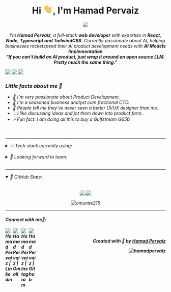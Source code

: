 <h1 align="center">Hi <img src="https://raw.githubusercontent.com/ABSphreak/ABSphreak/master/gifs/Hi.gif" width="30px">, I'm Hamad Pervaiz</h1>
<p align="center">
  <a href="https://github.com/Ratheshan03/readme-typing-svg"><img src="https://readme-typing-svg.herokuapp.com?lines=Computer+Science+Undergraduate;UI+/+UX+Designer;Full+Stack+Web+Developer;Aspiring+Learner&center=true&width=500&height=50"></a>
</p>


<p align="center">
  <em>
    I'm <b>Hamad Pervaiz</b>, a full-stack <b>web developer</b> with expertise in <b>React, Node, Typescript and TailwindCSS.</b> Currently passionate about AI, helping businesses rocketspeed their AI product development needs with <b> AI Models Implementation</b> 
  <br>
  <b><i>"If you can't build an AI product, just wrap it around an open source LLM. Pretty much the same thing."</i></b>
</p>

[<img src="https://img.shields.io/badge/linkedin-%230077B5.svg?&style=for-the-badge&logo=linkedin&logoColor=white" />](https://www.linkedin.com/in/hamadpervaiz/) [<img src="https://img.shields.io/badge/twitter-%231DA1F2.svg?&style=for-the-badge&logo=twitter&logoColor=white" />](https://twitter.com/hamadpervaiz) [<img src = "https://img.shields.io/badge/instagram-%23E4405F.svg?&style=for-the-badge&logo=instagram&logoColor=white">](http://instagram.com/hamadpervaiz) 


<h3>Little facts about me 🧑</h3>

- 🧞 I'm very passionate about Product Development.
- 🔭 I'm a seasoned business analyst cum fractional CTO.
- 👯 People tell me they've never seen a better UI/UX designer than me.
- 💡 I like discussing ideas and jot them down into product form.
- ⚡ Fun fact: I am doing all this to buy a Gulfstream G650.
<br>

---

<details>
<summary>
  ✨ Tech stack currently using:
</summary>
   <br>
<code><a href="https://www.oracle.com/java/" target="_blank"><img height="30" src="https://www.vectorlogo.zone/logos/java/java-icon.svg"></a></code>
<code><a href="https://www.javascript.com/" target="_blank"><img height="30" src="https://raw.githubusercontent.com/devicons/devicon/master/icons/javascript/javascript-plain.svg"></a></code>
<code><a href="https://www.typescriptlang.org/" target="_blank"><img height="30" src="https://www.vectorlogo.zone/logos/typescriptlang/typescriptlang-icon.svg" alt="TypeScript"></a></code>
<code><a href="https://reactjs.org/" target="_blank"><img height="30" src="https://www.vectorlogo.zone/logos/reactjs/reactjs-icon.svg"></a></code>
<code><a href="https://nextjs.org/" target="_blank"><img height="30" src="https://upload.wikimedia.org/wikipedia/commons/thumb/1/10/Cib-next-js_%28CoreUI_Icons_v1.0.0%29.svg/120px-Cib-next-js_%28CoreUI_Icons_v1.0.0%29.svg.png"></a></code>
<code><a href="https://www.w3schools.com/html/" target="_blank"><img height="30" src="https://www.vectorlogo.zone/logos/w3_html5/w3_html5-icon.svg"></a></code>
<code><a href="https://www.w3schools.com/css/" target="_blank"><img height="30" src="https://raw.githubusercontent.com/devicons/devicon/master/icons/css3/css3-original.svg"></a></code>
<code><a href="https://www.netlify.com/" target="_blank"><img src="https://www.vectorlogo.zone/logos/netlify/netlify-icon.svg" alt="netlify"  height="30"></a></code>
<code><a href="https://redux.js.org" target="_blank"> <img src="https://raw.githubusercontent.com/devicons/devicon/master/icons/redux/redux-original.svg" alt="redux" height="30"></a></code>
<code><a href="https://sass-lang.com" target="_blank"> <img src="https://raw.githubusercontent.com/devicons/devicon/master/icons/sass/sass-original.svg" alt="sass"  height="30"></a></code>
<code><a href="https://getbootstrap.com/" target="_blank"><img height="30" src="https://upload.wikimedia.org/wikipedia/commons/thumb/b/b2/Bootstrap_logo.svg/512px-Bootstrap_logo.svg.png?20210507000024"></a></code>
 <code> <a href="https://tailwindcss.com/" target="_blank"> <img src="https://www.vectorlogo.zone/logos/tailwindcss/tailwindcss-icon.svg" alt="tailwind" height="30"/> </a> </code>
<code><a href="https://nodejs.org/en/" target="_blank"><img height="30" src="https://www.vectorlogo.zone/logos/nodejs/nodejs-icon.svg"></a></code>
<code><a href="https://git-scm.com/" target="_blank"><img height="30" src="https://www.vectorlogo.zone/logos/git-scm/git-scm-icon.svg"></a></code>
</details>
<br>

<details>
<summary>
  🌱 Looking forward to learn:
</summary>
   <br>
<code><a href="https://flutter.dev/" target="_blank"><img height="30" src="https://www.vectorlogo.zone/logos/flutterio/flutterio-icon.svg"></a></code>
<code><a href="https://cloud.google.com/" target="_blank"><img height="30" src="https://www.vectorlogo.zone/logos/google_cloud/google_cloud-icon.svg"></a></code>
<code><a href="https://analytics.google.com/" target="_blank"><img height="30" src="https://www.vectorlogo.zone/logos/google_analytics/google_analytics-icon.svg"></a></code>
<code><a href="https://www.tensorflow.org/" target="_blank"><img height="30" src="https://www.vectorlogo.zone/logos/tensorflow/tensorflow-icon.svg"></a></code>
<code><a href="https://reactnative.dev/" target="_blank"><img height="30" src="https://www.vectorlogo.zone/logos/reactjs/reactjs-icon.svg"></a></code>
<code><a href="https://aws.amazon.com/" target="_blank"><img height="30" src="https://www.vectorlogo.zone/logos/amazon_aws/amazon_aws-icon.svg"></a></code>
</details>
<br>

---

<details open="">
<summary>
 📔 GitHub Stats:
</summary>
<br>
<p align="center">
  <a href="https://github.com/hamadpervaiz">
    <img align="center"  height="175px" src="https://github-readme-stats.vercel.app/api?username=hamadpervaiz&show_icons=true&hide_border=true&title_color=94b4a4&amp&icon_color=FFFFFF&amp&text_color=FFFFFF&amp&bg_color=000000&count_private=true&include_all_commits=true"/>
  </a>
  <a href="https://github.com/hamadpervaiz">
    <img align="center" height="175px"  src="https://github-readme-stats.vercel.app/api/top-langs/?username=hamadpervaiz&text_color=FFFFFF&bg_color=000000&title_color=94b4a4&langs_count=15&layout=compact&hide_border=true" />
  </a>
</p>
  <p align="center"><img align="center" src="https://github-readme-streak-stats.herokuapp.com/?user=hamadpervaiz&text_color=FFFFFF&bg_color=000000&title_color=94b4a4&langs_count=15&layout=compact&hide_border=true" alt="omunite215" /></p>
</details>

---

<h4> Connect with me🤝: <h4>
  </hr>
  <a href="https://www.linkedin.com/in/hamadpervaiz/">
   <img align="left" alt=" Hamad Pervaiz | Linkedin" width="24px" src="https://www.vectorlogo.zone/logos/linkedin/linkedin-icon.svg" />
  </a>
  <a href="mailto:hamad@bearplex.com">
    <img align="left" alt="Hamad Pervaiz | Gmail" width="26px" src="https://www.vectorlogo.zone/logos/gmail/gmail-icon.svg" />
  </a>
  <a href="https://www.instagram.com/hamadpervaiz/">
    <img align="left" alt="Hamad Pervaiz | Instagram" width="24px" src="https://www.vectorlogo.zone/logos/instagram/instagram-icon.svg" />
  </a>
   <a href="https://github.com/hamadpervaiz">
    <img align="left" alt="Hamad Pervaiz | Github" width="26px" src="https://www.vectorlogo.zone/logos/github/github-tile.svg" />
  </a>
  <br>
  
<p align="right" > Created with 🧡 by <a href="https://github.com/hamad">Hamad Pervaiz</a></p>
<p align="right" > <img src="https://komarev.com/ghpvc/?username=hamadpervaiz&label=Profile%20views&color=0e75b6&style=flat" alt="hamadpervaiz" /> </p>
